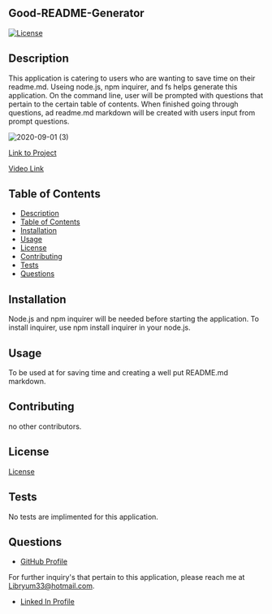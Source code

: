  

## Good-README-Generator

[![License](https://img.shields.io/badge/License-BSD%203--Clause-blue.svg)](https://opensource.org/licenses/BSD-3-Clause)

## Description

This application is catering to users who are wanting to save time on their readme.md.
Useing node.js, npm inquirer, and fs helps generate this application. On the command line, user will be prompted with questions that pertain to the certain table of contents. When finished going through questions, ad readme.md markdown will be created with users input from prompt questions.

![2020-09-01 (3)](https://user-images.githubusercontent.com/65925169/91941061-6ff44c00-ecad-11ea-8ec1-9dbe5616bc09.png)

[Link to Project](https://mando619.github.io/Good-README-Generator/)

[Video Link](https://youtu.be/ih5cmxRKDYw)

## Table of Contents

* [Description](#description)
* [Table of Contents](#installation)
* [Installation](#installation)
* [Usage](#usage)
* [License](#license)
* [Contributing](#contributing)
* [Tests](#test)
* [Questions](#questions)

## Installation

Node.js and npm inquirer will be needed before starting the application. To install
inquirer, use npm install inquirer in your node.js.

## Usage 

To be used at for saving time and creating a well put README.md markdown.

## Contributing

no other contributors. 

## License

[License](https://opensource.org/licenses/GNU)


## Tests

No tests are implimented for this application.

## Questions

- [GitHub Profile](https://github.com/Mando619)

For further inquiry's that pertain to this application, 
please reach me at Libryum33@hotmail.com.

- [Linked In Profile](https://www.linkedin.com/in/armando-estrada-0a5304118/)
